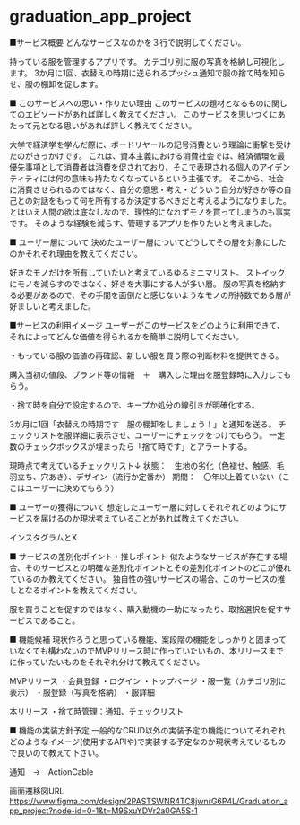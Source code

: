 # graduation_app_project

■サービス概要
どんなサービスなのかを３行で説明してください。

持っている服を管理するアプリです。
カテゴリ別に服の写真を格納し可視化します。
3か月に1回、衣替えの時期に送られるプッシュ通知で服の捨て時を知らせ、服の棚卸を促します。

■ このサービスへの思い・作りたい理由
このサービスの題材となるものに関してのエピソードがあれば詳しく教えてください。
このサービスを思いつくにあたって元となる思いがあれば詳しく教えてください。

大学で経済学を学んだ際に、ボードリヤールの記号消費という理論に衝撃を受けたのがきっかけです。
これは、資本主義における消費社会では、経済循環を最優先事項として消費者は消費を促されており、そこで表現される個人のアイデンティティには何の意味も持たなくなっているという主張です。
そこから、社会に消費させられるのではなく、自分の意思・考え・どういう自分が好きか等の自己との対話をもって何を所有するか決定するべきだと考えるようになりました。
とはいえ人間の欲は底なしなので、理性的になれずモノを買ってしまうのも事実です。
そのような経験を減らす、管理するアプリを作りたいと考えました。

■ ユーザー層について
決めたユーザー層についてどうしてその層を対象にしたのかそれぞれ理由を教えてください。

好きなモノだけを所有していたいと考えているゆるミニマリスト。
ストイックにモノを減らすのではなく、好きを大事にする人が多い層。
服の写真を格納する必要があるので、その手間を面倒だと感じないようなモノの所持数である層が好ましいと考えました。


■サービスの利用イメージ
ユーザーがこのサービスをどのように利用できて、それによってどんな価値を得られるかを簡単に説明してください。

・もっている服の価値の再確認、新しい服を買う際の判断材料を提供できる。

購入当初の値段、ブランド等の情報　＋　購入した理由を服登録時に入力してもらう。

・捨て時を自分で設定するので、キープか処分の線引きが明確化する。

3か月に1回「衣替えの時期です　服の棚卸をしましょう！」と通知を送る。
チェックリストを服詳細に表示させ、ユーザーにチェックをつけてもらう。
一定数のチェックボックスが埋まったら「捨て時です」とアラートする。

現時点で考えているチェックリスト↓
状態：　生地の劣化（色褪せ、触感、毛羽立ち、穴あき）、デザイン（流行か定番か）
期間：　〇年以上着ていない（ここはユーザーに決めてもらう）

■ ユーザーの獲得について
想定したユーザー層に対してそれぞれどのようにサービスを届けるのか現状考えていることがあれば教えてください。

インスタグラムとX

■ サービスの差別化ポイント・推しポイント
似たようなサービスが存在する場合、そのサービスとの明確な差別化ポイントとその差別化ポイントのどこが優れているのか教えてください。
独自性の強いサービスの場合、このサービスの推しとなるポイントを教えてください。

服を買うことを促すのではなく、購入動機の一助になったり、取捨選択を促すサービスであること。


■ 機能候補
現状作ろうと思っている機能、案段階の機能をしっかりと固まっていなくても構わないのでMVPリリース時に作っていたいもの、本リリースまでに作っていたいものをそれぞれ分けて教えてください。

MVPリリース
・会員登録
・ログイン
・トップページ
・服一覧（カテゴリ別に表示）
・服登録（写真を格納）
・服詳細

本リリース
・捨て時管理：通知、チェックリスト

■ 機能の実装方針予定
一般的なCRUD以外の実装予定の機能についてそれぞれどのようなイメージ(使用するAPIや)で実装する予定なのか現状考えているもので良いので教えて下さい。

通知　→　ActionCable


画面遷移図URL
https://www.figma.com/design/2PASTSWNR4TC8jwnrG6P4L/Graduation_app_project?node-id=0-1&t=M9SxuYDVr2a0GA5S-1